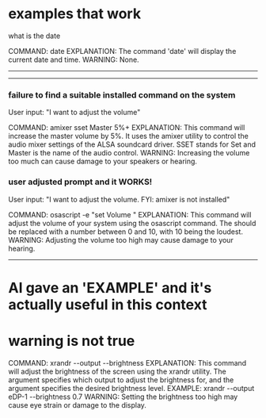# examples that work

what is the date

COMMAND: date
EXPLANATION: The command 'date' will display the current date and time.
WARNING: None.

---




---

### failure to find a suitable installed command on the system
User input: "I want to adjust the volume"

COMMAND: amixer sset Master 5%+
EXPLANATION: This command will increase the master volume by 5%. It uses the amixer utility to control the audio mixer settings of the ALSA soundcard driver.
SSET stands for Set and Master is the name of the audio control.
WARNING: Increasing the volume too much can cause damage to your speakers or hearing.

### user adjusted prompt and it WORKS!

User input: "I want to adjust the volume.  FYI: amixer is not installed"

COMMAND: osascript -e "set Volume <desired volume>"
EXPLANATION: This command will adjust the volume of your system using the osascript command. The <desired volume> should be replaced with a number between 0 and 10, with 10 being the loudest.
WARNING: Adjusting the volume too high may cause damage to your hearing.

---

# AI gave an 'EXAMPLE' and it's actually useful in this context
# warning is not true

COMMAND: xrandr --output <output> --brightness <value>
EXPLANATION: This command will adjust the brightness of the screen using the xrandr utility. The <output> argument specifies which output to adjust the brightness for, and the <value> argument specifies the desired brightness level.
EXAMPLE: xrandr --output eDP-1 --brightness 0.7
WARNING: Setting the brightness too high may cause eye strain or damage to the display.
